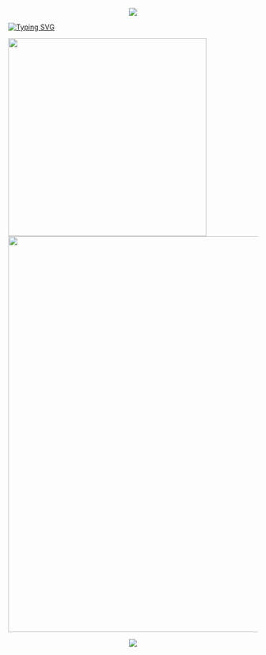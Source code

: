 

<!--
### Hi there 👋

**Nahida-aa/Nahida-aa** is a ✨ _special_ ✨ repository because its `README.md` (this file) appears on your GitHub profile.

Here are some ideas to get you started:

- 🔭 I’m currently working on ...
- 🌱 I’m currently learning ...
- 👯 I’m looking to collaborate on ...
- 🤔 I’m looking for help with ...
- 💬 Ask me about ...
- 📫 How to reach me: ...
- 😄 Pronouns: ...
- ⚡ Fun fact: ...
-->

<!--
https://gitcode.com/kyechan99/capsule-render/overview?utm_source=csdn_github_accelerator&isLogin=1
-->
<p align="center">
<img src="https://capsule-render.vercel.app/api?type=waving&color=timeGradient&height=300&&section=header&text={TITLE}&fontSize=90&fontAlign=50&fontAlignY=30&desc={SUB_TITLE}&descAlign=50&descSize=30&descAlignY=60&animation=twinkling" />
</p>

<!--
https://gitcode.com/DenverCoder1/readme-typing-svg/overview?utm_source=csdn_github_accelerator&isLogin=1
-->
<a href="https://git.io/typing-svg"><img src="https://readme-typing-svg.demolab.com?font=Fira+Code&pause=1000&color=8923D4A7&random=false&width=435&lines=welcome+to+my+github+profile+page!" alt="Typing SVG" /></a>

<!--
https://gitcode.com/anuraghazra/github-readme-stats/overview?utm_source=csdn_github_accelerator&isLogin=1
-->
<img align="center" width="400" src="https://github-readme-stats.vercel.app/api?username=Nahida-aa&theme=transparent&include_all_commits=true&show_icons=true&hide_border=true" />

<!--
https://gitcode.com/Ashutosh00710/github-readme-activity-graph/overview?utm_source=csdn_github_accelerator&isLogin=1
-->
<img width="800" src="https://github-readme-activity-graph.vercel.app/graph?username=Nahida-aa&theme=github-compact&hide_border=true&area=true" />


<p align="center">
<img src="https://capsule-render.vercel.app/api?type=waving&color=timeGradient&height=300&&section=footer&text={TITLE}&fontSize=90&fontAlign=50&fontAlignY=70&desc={SUB_TITLE}&descAlign=50&descSize=30&descAlignY=40&animation=twinkling" />
</p>
